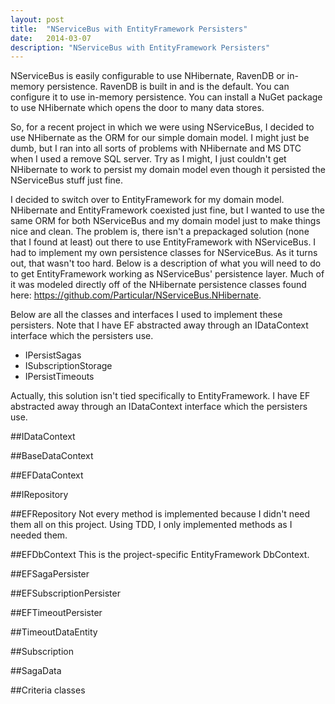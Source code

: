 ```yaml
---
layout: post
title:  "NServiceBus with EntityFramework Persisters"
date:   2014-03-07
description: "NServiceBus with EntityFramework Persisters"
---
```

NServiceBus is easily configurable to use NHibernate, RavenDB or in-memory persistence. RavenDB is built in and is the default. You can configure it to use in-memory persistence. You can install a NuGet package to use NHibernate which opens the door to many data stores.

So, for a recent project in which we were using NServiceBus, I decided to use NHibernate as the ORM for our simple domain model. I might just be dumb, but I ran into all sorts of problems with NHibernate and MS DTC when I used a remove SQL server. Try as I might, I just couldn't get NHibernate to work to persist my domain model even though it persisted the NServiceBus stuff just fine.

I decided to switch over to EntityFramework for my domain model. NHibernate and EntityFramework coexisted just fine, but I wanted to use the same ORM for both NServiceBus and my domain model just to make things nice and clean. The problem is, there isn't a prepackaged solution (none that I found at least) out there to use EntityFramework with NServiceBus. I had to implement my own persistence classes for NServiceBus. As it turns out, that wasn't too hard. Below is a description of what you will need to do to get EntityFramework working as NServiceBus' persistence layer. Much of it was modeled directly off of the NHibernate persistence classes found here: https://github.com/Particular/NServiceBus.NHibernate.

Below are all the classes and interfaces I used to implement these persisters. Note that I have EF abstracted away through an IDataContext interface which the persisters use.

 - IPersistSagas
 - ISubscriptionStorage
 - IPersistTimeouts

Actually, this solution isn't tied specifically to EntityFramework.  I have EF abstracted away through an IDataContext interface which the persisters use.

##IDataContext
<script src="https://gist.github.com/benjaminramey/9421173.js" type="text/javascript">
</script>

##BaseDataContext
<script src="https://gist.github.com/benjaminramey/9421291.js">
</script>

##EFDataContext
<script src="https://gist.github.com/benjaminramey/9421303.js">
</script>

##IRepository
<script src="https://gist.github.com/benjaminramey/9421272.js">
</script>

##EFRepository
Not every method is implemented because I didn't need them all on this project. Using TDD, I only implemented methods as I needed them.
<script src="https://gist.github.com/benjaminramey/9421323.js">
</script>

##EFDbContext
This is the project-specific EntityFramework DbContext.
<script src="https://gist.github.com/benjaminramey/9421353.js">
</script>

##EFSagaPersister
<script src="https://gist.github.com/benjaminramey/9421364.js">
</script>

##EFSubscriptionPersister
<script src="https://gist.github.com/benjaminramey/9421372.js">
</script>

##EFTimeoutPersister
<script src="https://gist.github.com/benjaminramey/9421383.js">
</script>

##TimeoutDataEntity
<script src="https://gist.github.com/benjaminramey/9421403.js">
</script>

##Subscription
<script src="https://gist.github.com/benjaminramey/9421461.js">
</script>

##SagaData
<script src="https://gist.github.com/benjaminramey/9421470.js">
</script>

##Criteria classes
<script src="https://gist.github.com/benjaminramey/9421428.js">
</script>

